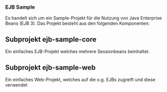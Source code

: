 ### EJB Sample

Es handelt sich um ein Sample-Projekt für die Nutzung von Java Enterprise Beans (EJB 3).
Das Projekt besteht aus den folgenden Komponenten:

## Subprojekt ejb-sample-core
Ein einfaches EJB-Projekt welches mehrere Sessionbeans beinhaltet.

## Subprojekt ejb-sample-web
Ein einfaches Web-Projekt, welches auf die o.g. EJBs zugreift und diese verwendet
